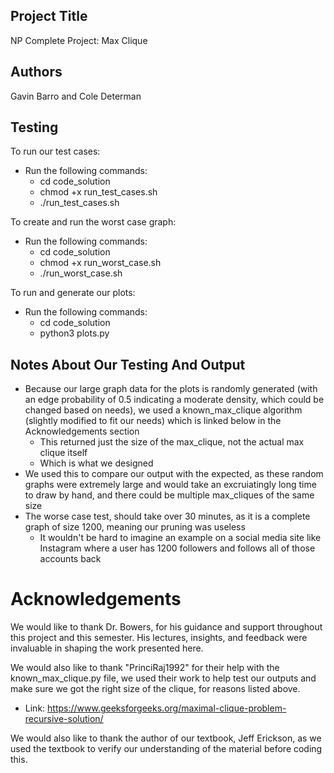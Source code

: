 ## Project Title
NP Complete Project: Max Clique

## Authors
Gavin Barro and Cole Determan

## Testing
To run our test cases:
- Run the following commands:
    - cd code_solution
    - chmod +x run_test_cases.sh
    - ./run_test_cases.sh

To create and run the worst case graph:
- Run the following commands:
    - cd code_solution
    - chmod +x run_worst_case.sh
    - ./run_worst_case.sh

To run and generate our plots:
- Run the following commands:
    - cd code_solution
    - python3 plots.py 

## Notes About Our Testing And Output
- Because our large graph data for the plots is randomly generated (with an edge probability of 0.5 indicating a moderate density, which could be changed based on needs), we used a known_max_clique algorithm (slightly modified to fit our needs) which is linked below in the Acknowledgements section
    - This returned just the size of the max_clique, not the actual max clique itself
    - Which is what we designed
- We used this to compare our output with the expected, as these random graphs were extremely large and would take an excruiatingly long time to draw by hand, and there could be multiple max_cliques of the same size
- The worse case test, should take over 30 minutes, as it is a complete graph of size 1200, meaning our pruning was useless
    - It wouldn't be hard to imagine an example on a social media site like Instagram where a user has 1200 followers and follows all of those accounts back
     
# Acknowledgements
We would like to thank Dr. Bowers, for his guidance and support throughout this project and this semester. His lectures, insights, and feedback were invaluable in shaping the work presented here.

We would also like to thank "PrinciRaj1992" for their help with the known_max_clique.py file, we used their work to help test our outputs and make sure we got the right size of the clique, for reasons listed above.
- Link: https://www.geeksforgeeks.org/maximal-clique-problem-recursive-solution/

We would also like to thank the author of our textbook, Jeff Erickson, as we used the textbook to verify our understanding of the material before coding this.
